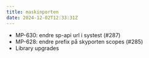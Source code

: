 ```yaml
---
title: maskinporten
date: 2024-12-02T12:33:31Z
---
```

- MP-630: endre sp-api url i systest (#287)
- MP-628: endre prefix på skyporten scopes (#285)
- Library upgrades

